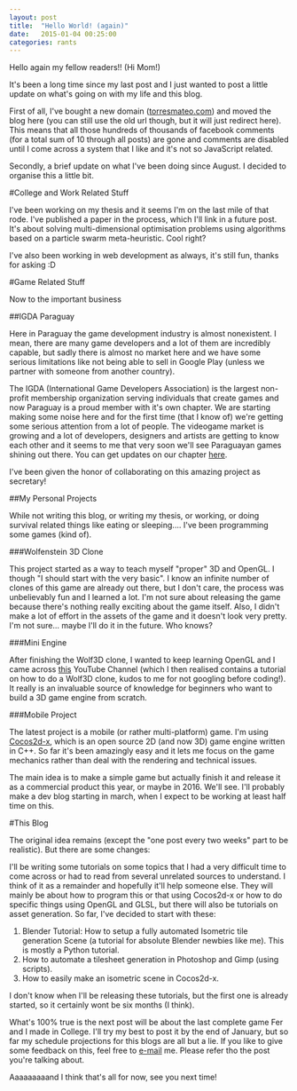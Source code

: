```yaml
---
layout: post
title:  "Hello World! (again)"
date:   2015-01-04 00:25:00
categories: rants
---
```


Hello again my fellow readers!! (Hi Mom!)

It's been a long time since my last post and I just wanted to post a little update on what's going on with my life and this blog.

First of all, I've bought a new domain ([torresmateo.com](torresmateo.com)) and moved the blog here (you can still use the old url though, but it will just redirect here). This means that all those hundreds of thousands of facebook comments (for a total sum of 10 through all posts) are gone and comments are disabled until I come across a system that I like and it's not so JavaScript related.

Secondly, a brief update on what I've been doing since August. I decided to organise this a little bit.

#College and Work Related Stuff

I've been working on my thesis and it seems I'm on the last mile of that rode. I've published a paper in the process, which I'll link in a future post. It's about solving multi-dimensional optimisation problems using algorithms based on a particle swarm meta-heuristic. Cool right?

I've also been working in web development as always, it's still fun, thanks for asking :D

#Game Related Stuff

Now to the important business

##IGDA Paraguay

Here in Paraguay the game development industry is almost nonexistent. I mean, there are many game developers and a lot of them are incredibly capable, but sadly there is almost no market here and we have some serious limitations like not being able to sell in Google Play (unless we partner with someone from another country). 

The IGDA (International Game Developers Association) is the largest non-profit membership organization serving individuals that create games and now Paraguay is a proud member with it's own chapter. We are starting making some noise here and for the first time (that I know of) we're getting some serious attention from a lot of people. The videogame market is growing and a lot of developers, designers and artists are getting to know each other and it seems to me that very soon we'll see Paraguayan games shining out there. You can get updates on our chapter [here](http://facebook.com/igdapy).

I've been given the honor of collaborating on this amazing project as secretary!

##My Personal Projects

While not writing this blog, or writing my thesis, or working, or doing survival related things like eating or sleeping.... I've been programming some games (kind of).

###Wolfenstein 3D Clone

This project started as a way to teach myself "proper" 3D and OpenGL. I though "I should start with the very basic". I know an infinite number of clones of this game are already out there, but I don't care, the process was unbelievably fun and I learned a lot. I'm not sure about releasing the game because there's nothing really exciting about the game itself. Also, I didn't make a lot of effort in the assets of the game and it doesn't look very pretty. I'm not sure... maybe I'll do it in the future. Who knows?

###Mini Engine

After finishing the Wolf3D clone, I wanted to keep learning OpenGL and I came across [this](https://www.youtube.com/user/thebennybox) YouTube Channel (which I then realised contains a tutorial on how to do a Wolf3D clone, kudos to me for not googling before coding!). It really is an invaluable source of knowledge for beginners who want to build a 3D game engine from scratch.

###Mobile Project

The latest project is a mobile (or rather multi-platform) game. I'm using [Cocos2d-x](http://www.cocos2d-x.org/), which is an open source 2D (and now 3D) game engine written in C++. So far it's been amazingly easy and it lets me focus on the game mechanics rather than deal with the rendering and technical issues.

The main idea is to make a simple game but actually finish it and release it as a commercial product this year, or maybe in 2016. We'll see. I'll probably make a dev blog starting in march, when I expect to be working at least half time on this.

#This Blog

The original idea remains (except the "one post every two weeks" part to be realistic). But there are some changes:

I'll be writing some tutorials on some topics that I had a very difficult time to come across or had to read from several unrelated sources to understand. I think of it as a remainder and hopefully it'll help someone else. They will mainly be about how to program this or that using Cocos2d-x or how to do specific things using OpenGL and GLSL, but there will also be tutorials on asset generation. So far, I've decided to start with these:

1. Blender Tutorial: How to setup a fully automated Isometric tile generation Scene (a tutorial for absolute Blender newbies like me). This is mostly a Python tutorial.
2. How to automate a tilesheet generation in Photoshop and Gimp (using scripts).
3. How to easily make an isometric scene in Cocos2d-x.

I don't know when I'll be releasing these tutorials, but the first one is already started, so it certainly wont be six months (I think).

What's 100% true is the next post will be about the last complete game Fer and I made in College. I'll try my best to post it by the end of January, but so far my schedule projections for this blogs are all but a lie. If you like to give some feedback on this, feel free to [e-mail](mailto:torresmateo@gmail.com) me. Please refer tho the post you're talking about. 

Aaaaaaaaand I think that's all for now, see you next time!






